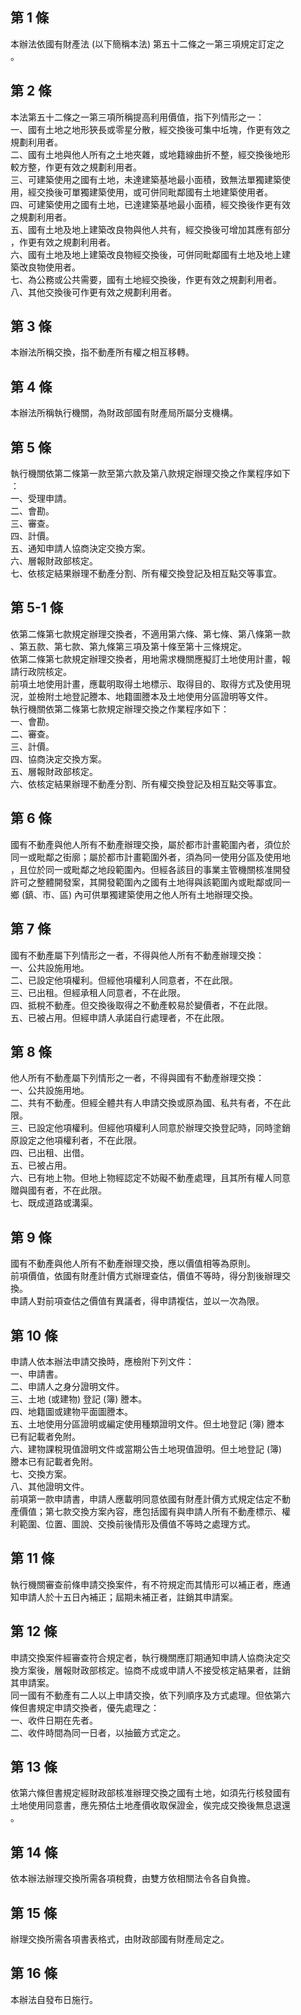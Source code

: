 第 1 條
-------
本辦法依國有財產法 (以下簡稱本法) 第五十二條之一第三項規定訂定之  
。

第 2 條
-------
本法第五十二條之一第三項所稱提高利用價值，指下列情形之一：  
一、國有土地之地形狹長或零星分散，經交換後可集中坵塊，作更有效之  
    規劃利用者。  
二、國有土地與他人所有之土地夾雜，或地籍線曲折不整，經交換後地形  
    較方整，作更有效之規劃利用者。  
三、可建築使用之國有土地，未達建築基地最小面積，致無法單獨建築使  
    用，經交換後可單獨建築使用，或可併同毗鄰國有土地建築使用者。  
四、可建築使用之國有土地，已達建築基地最小面積，經交換後作更有效  
    之規劃利用者。  
五、國有土地及地上建築改良物與他人共有，經交換後可增加其應有部分  
    ，作更有效之規劃利用者。  
六、國有土地及地上建築改良物經交換後，可併同毗鄰國有土地及地上建  
    築改良物使用者。  
七、為公務或公共需要，國有土地經交換後，作更有效之規劃利用者。  
八、其他交換後可作更有效之規劃利用者。

第 3 條
-------
本辦法所稱交換，指不動產所有權之相互移轉。

第 4 條
-------
本辦法所稱執行機關，為財政部國有財產局所屬分支機構。

第 5 條
-------
執行機關依第二條第一款至第六款及第八款規定辦理交換之作業程序如下  
：  
一、受理申請。  
二、會勘。  
三、審查。  
四、計價。  
五、通知申請人協商決定交換方案。  
六、層報財政部核定。  
七、依核定結果辦理不動產分割、所有權交換登記及相互點交等事宜。

第 5-1 條
---------
依第二條第七款規定辦理交換者，不適用第六條、第七條、第八條第一款  
、第五款、第七款、第九條第三項及第十條至第十三條規定。  
依第二條第七款規定辦理交換者，用地需求機關應擬訂土地使用計畫，報  
請行政院核定。  
前項土地使用計畫，應載明取得土地標示、取得目的、取得方式及使用現  
況，並檢附土地登記謄本、地籍圖謄本及土地使用分區證明等文件。  
執行機關依第二條第七款規定辦理交換之作業程序如下：  
一、會勘。  
二、審查。  
三、計價。  
四、協商決定交換方案。  
五、層報財政部核定。  
六、依核定結果辦理不動產分割、所有權交換登記及相互點交等事宜。

第 6 條
-------
國有不動產與他人所有不動產辦理交換，屬於都市計畫範圍內者，須位於  
同一或毗鄰之街廓；屬於都市計畫範圍外者，須為同一使用分區及使用地  
，且位於同一或毗鄰之地段範圍內。但經各該目的事業主管機關核准開發  
許可之整體開發案，其開發範圍內之國有土地得與該範圍內或毗鄰或同一  
鄉 (鎮、市、區) 內可供單獨建築使用之他人所有土地辦理交換。

第 7 條
-------
國有不動產屬下列情形之一者，不得與他人所有不動產辦理交換：  
一、公共設施用地。  
二、已設定他項權利。但經他項權利人同意者，不在此限。  
三、已出租。但經承租人同意者，不在此限。  
四、抵稅不動產。但交換後取得之不動產較易於變價者，不在此限。  
五、已被占用。但經申請人承諾自行處理者，不在此限。

第 8 條
-------
他人所有不動產屬下列情形之一者，不得與國有不動產辦理交換：  
一、公共設施用地。  
二、共有不動產。但經全體共有人申請交換或原為國、私共有者，不在此  
    限。  
三、已設定他項權利。但經他項權利人同意於辦理交換登記時，同時塗銷  
    原設定之他項權利者，不在此限。  
四、已出租、出借。  
五、已被占用。  
六、已有地上物。但地上物經認定不妨礙不動產處理，且其所有權人同意  
    贈與國有者，不在此限。  
七、既成道路或溝渠。

第 9 條
-------
國有不動產與他人所有不動產辦理交換，應以價值相等為原則。  
前項價值，依國有財產計價方式辦理查估，價值不等時，得分割後辦理交  
換。  
申請人對前項查估之價值有異議者，得申請複估，並以一次為限。

第 10 條
--------
申請人依本辦法申請交換時，應檢附下列文件：  
一、申請書。  
二、申請人之身分證明文件。  
三、土地 (或建物) 登記 (簿) 謄本。  
四、地籍圖或建物平面圖謄本。  
五、土地使用分區證明或編定使用種類證明文件。但土地登記 (簿) 謄本  
    已有記載者免附。  
六、建物課稅現值證明文件或當期公告土地現值證明。但土地登記 (簿)  
    謄本已有記載者免附。  
七、交換方案。  
八、其他證明文件。  
前項第一款申請書，申請人應載明同意依國有財產計價方式規定估定不動  
產價值；第七款交換方案內容，應包括國有與申請人所有不動產標示、權  
利範圍、位置、圖說、交換前後情形及價值不等時之處理方式。

第 11 條
--------
執行機關審查前條申請交換案件，有不符規定而其情形可以補正者，應通  
知申請人於十五日內補正；屆期未補正者，註銷其申請案。

第 12 條
--------
申請交換案件經審查符合規定者，執行機關應訂期通知申請人協商決定交  
換方案後，層報財政部核定。協商不成或申請人不接受核定結果者，註銷  
其申請案。  
同一國有不動產有二人以上申請交換，依下列順序及方式處理。但依第六  
條但書規定申請交換者，優先處理之：  
一、收件日期在先者。  
二、收件時間為同一日者，以抽籤方式定之。

第 13 條
--------
依第六條但書規定經財政部核准辦理交換之國有土地，如須先行核發國有  
土地使用同意書，應先預估土地產價收取保證金，俟完成交換後無息退還  
。

第 14 條
--------
依本辦法辦理交換所需各項稅費，由雙方依相關法令各自負擔。

第 15 條
--------
辦理交換所需各項書表格式，由財政部國有財產局定之。

第 16 條
--------
本辦法自發布日施行。

